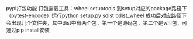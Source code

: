 pypi打包功能
打包需要工具：wheel setuptools
到setup对应的package路径下（pytest-encode）运行python setup.py sdist bdist_wheel
成功后对应路径下会出现几个文件夹，其中dist中有两个包，第一个是源码包，第二个是whl包，可通过pip install安装